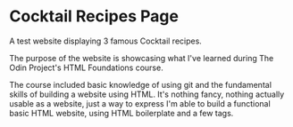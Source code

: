 # Cocktail Recipes Page
A test website displaying 3 famous Cocktail recipes.

The purpose of the website is showcasing what I've learned during The Odin Project's HTML Foundations course.

The course included basic knowledge of using git and the fundamental skills of building a website using HTML. It's nothing fancy, nothing actually usable as a website, just a way to express I'm able to build a functional basic HTML website, using HTML boilerplate and a few tags.
